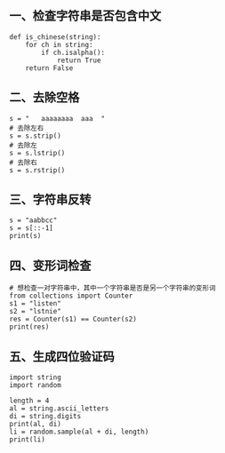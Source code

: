 ## 一、检查字符串是否包含中文
```
def is_chinese(string):
    for ch in string:
        if ch.isalpha():
            return True
    return False
```

## 二、去除空格
```
s = "   aaaaaaaa  aaa  "
# 去除左右
s = s.strip()
# 去除左
s = s.lstrip()
# 去除右
s = s.rstrip()
```

## 三、字符串反转
```
s = "aabbcc"
s = s[::-1]
print(s)
```

## 四、变形词检查
```
# 想检查一对字符串中，其中一个字符串是否是另一个字符串的变形词
from collections import Counter
s1 = "listen"
s2 = "lstnie"
res = Counter(s1) == Counter(s2)
print(res)
```

## 五、生成四位验证码
```
import string
import random

length = 4
al = string.ascii_letters
di = string.digits
print(al, di)
li = random.sample(al + di, length)
print(li)
```